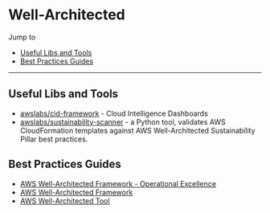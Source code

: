 # Well-Architected

Jump to
- [Useful Libs and Tools](#useful-libs-and-tools)
- [Best Practices Guides](#best-practices-guides)

---

## Useful Libs and Tools

- [awslabs/cid-framework](https://github.com/awslabs/cid-framework) - Cloud Intelligence Dashboards
- [awslabs/sustainability-scanner](https://github.com/awslabs/sustainability-scanner) - a Python tool, validates AWS CloudFormation templates against AWS Well-Architected Sustainability Pillar best practices.


## Best Practices Guides

- [AWS Well-Architected Framework - Operational Excellence](https://wa.aws.amazon.com/wat.pillar.operationalExcellence.en.html)
- [AWS Well-Architected Framework](https://docs.aws.amazon.com/wellarchitected/latest/framework/welcome.html)
- [AWS Well-Architected Tool](https://docs.aws.amazon.com/wellarchitected/latest/userguide/intro.html)
